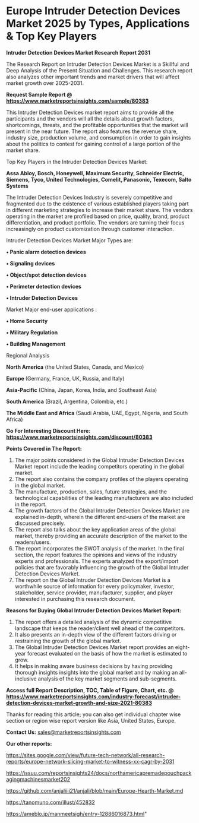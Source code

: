 # Europe Intruder Detection Devices Market 2025 by Types, Applications & Top Key Players

<strong>Intruder Detection Devices Market Research Report 2031</strong>

The Research Report on Intruder Detection Devices Market is a Skillful and Deep Analysis of the Present Situation and Challenges. This research report also analyzes other important trends and market drivers that will affect market growth over 2025-2031.

<strong>Request Sample Report @ <a href=https://www.marketreportsinsights.com/sample/80383>https://www.marketreportsinsights.com/sample/80383</a></strong>

This Intruder Detection Devices market report aims to provide all the participants and the vendors will all the details about growth factors, shortcomings, threats, and the profitable opportunities that the market will present in the near future. The report also features the revenue share, industry size, production volume, and consumption in order to gain insights about the politics to contest for gaining control of a large portion of the market share.

Top Key Players in the Intruder Detection Devices Market:

<strong>Assa Abloy, Bosch, Honeywell, Maximum Security, Schneider Electric, Siemens, Tyco, United Technologies, Comelit, Panasonic, Texecom, Salto Systems</strong>

The Intruder Detection Devices Industry is severely competitive and fragmented due to the existence of various established players taking part in different marketing strategies to increase their market share. The vendors operating in the market are profiled based on price, quality, brand, product differentiation, and product portfolio. The vendors are turning their focus increasingly on product customization through customer interaction.

Intruder Detection Devices Market Major Types are:

<strong>• Panic alarm detection devices

• Signaling devices

• Object/spot detection devices

• Perimeter detection devices

• Intruder Detection Devices</strong>

Market Major end-user applications :

<strong>• Home Security

• Military Regulation

• Building Management</strong>

Regional Analysis

</u><strong><b>North America</b></strong> (the United States, Canada, and Mexico)

<strong><b>Europe </b></strong>(Germany, France, UK, Russia, and Italy)

<strong><b>Asia-Pacific</b></strong> (China, Japan, Korea, India, and Southeast Asia)

<strong><b>South America</b></strong> (Brazil, Argentina, Colombia, etc.)

<strong><b>The Middle East and Africa</b></strong> (Saudi Arabia, UAE, Egypt, Nigeria, and South Africa)

<strong>Go For Interesting Discount Here: <a href=https://www.marketreportsinsights.com/discount/80383>https://www.marketreportsinsights.com/discount/80383</a></strong>

<strong>Points Covered in The Report:</strong>
<ol>
  <li>The major points considered in the Global Intruder Detection Devices Market report include the leading competitors operating in the global market.</li>
  <li>The report also contains the company profiles of the players operating in the global market.</li>
  <li>The manufacture, production, sales, future strategies, and the technological capabilities of the leading manufacturers are also included in the report.</li>
  <li>The growth factors of the Global Intruder Detection Devices Market are explained in-depth, wherein the different end-users of the market are discussed precisely.</li>
  <li>The report also talks about the key application areas of the global market, thereby providing an accurate description of the market to the readers/users.</li>
  <li>The report incorporates the SWOT analysis of the market. In the final section, the report features the opinions and views of the industry experts and professionals. The experts analyzed the export/import policies that are favorably influencing the growth of the Global Intruder Detection Devices Market.</li>
  <li>The report on the Global Intruder Detection Devices Market is a worthwhile source of information for every policymaker, investor, stakeholder, service provider, manufacturer, supplier, and player interested in purchasing this research document.</li>
</ol>
<strong>Reasons for Buying Global Intruder Detection Devices Market Report:</strong>

<ol>
  <li>The report offers a detailed analysis of the dynamic competitive landscape that keeps the reader/client well ahead of the competitors.</li>
  <li>It also presents an in-depth view of the different factors driving or restraining the growth of the global market.</li>
  <li>The Global Intruder Detection Devices Market report provides an eight-year forecast evaluated on the basis of how the market is estimated to grow.</li>
  <li>It helps in making aware business decisions by having providing thorough insights insights into the global market and by making an all-inclusive analysis of the key market segments and sub-segments.</li>
</ol>
<strong>Access full Report Description, TOC, Table of Figure, Chart, etc. @ <a href=https://www.marketreportsinsights.com/industry-forecast/intruder-detection-devices-market-growth-and-size-2021-80383>https://www.marketreportsinsights.com/industry-forecast/intruder-detection-devices-market-growth-and-size-2021-80383</a></strong>


Thanks for reading this article; you can also get individual chapter wise section or region wise report version like Asia, United States, Europe.

<strong>Contact Us:</strong>
sales@marketreportsinsights.com

<strong>Our other reports:</strong>

<a href=https://sites.google.com/view/future-tech-network/all-research-reports/europe-network-slicing-market-to-witness-xx-cagr-by-2031>https://sites.google.com/view/future-tech-network/all-research-reports/europe-network-slicing-market-to-witness-xx-cagr-by-2031</a>

<a href=https://issuu.com/reportsinsights24/docs/northamericapremadepouchpackagingmachinesmarket202>https://issuu.com/reportsinsights24/docs/northamericapremadepouchpackagingmachinesmarket202</a>

<a href=https://github.com/anjaliiii21/anjali/blob/main/Europe-Hearth-Market.md>https://github.com/anjaliiii21/anjali/blob/main/Europe-Hearth-Market.md</a>

<a href=https://tanomuno.com/illust/452832>https://tanomuno.com/illust/452832</a>

<a href=https://ameblo.jp/manmeetsigh/entry-12886016873.html>https://ameblo.jp/manmeetsigh/entry-12886016873.html</a>"
